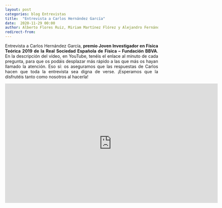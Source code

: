 ```yaml
---
layout: post
categories: blog Entrevistas
title:  "Entrevista a Carlos Hernández García"
date:  2020-11-29 00:00
author: Alberto Flores Ruiz, Miriam Martínez Flórez y Alejandro Fernández Muñoz
redirect-from:
---
```


<p style="text-align: justify">
Entrevista a Carlos Hernández García, <strong>premio Joven Investigador en Física Teórica 2019 de la Real Sociedad Española de Física – Fundación BBVA</strong>. En la descripción del vídeo, en YouTube, tenéis el enlace al minuto de cada pregunta, para que os podáis desplazar más rápido a las que más os hayan llamado la atención. Eso sí: os aseguramos que las respuestas de Carlos hacen que toda la entrevista sea digna de verse. ¡Esperamos que la disfrutéis tanto como nosotros al hacerla!
</p>

<center><iframe width="700" height="394" src="https://www.youtube.com/embed/nvYPc_flK6M?rel=0" frameborder="0" allow="accelerometer; autoplay; clipboard-write; encrypted-media; gyroscope; picture-in-picture" allowfullscreen></iframe></center>
